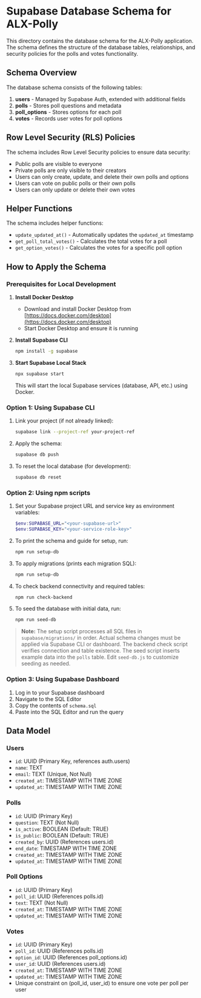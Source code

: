 # Supabase Database Schema for ALX-Polly

This directory contains the database schema for the ALX-Polly application. The schema defines the structure of the database tables, relationships, and security policies for the polls and votes functionality.

## Schema Overview

The database schema consists of the following tables:

1. **users** - Managed by Supabase Auth, extended with additional fields
2. **polls** - Stores poll questions and metadata
3. **poll_options** - Stores options for each poll
4. **votes** - Records user votes for poll options

## Row Level Security (RLS) Policies

The schema includes Row Level Security policies to ensure data security:

- Public polls are visible to everyone
- Private polls are only visible to their creators
- Users can only create, update, and delete their own polls and options
- Users can vote on public polls or their own polls
- Users can only update or delete their own votes

## Helper Functions

The schema includes helper functions:

- `update_updated_at()` - Automatically updates the `updated_at` timestamp
- `get_poll_total_votes()` - Calculates the total votes for a poll
- `get_option_votes()` - Calculates the votes for a specific poll option


## How to Apply the Schema

### Prerequisites for Local Development

1. **Install Docker Desktop**
   - Download and install Docker Desktop from [https://docs.docker.com/desktop](https://docs.docker.com/desktop)
   - Start Docker Desktop and ensure it is running

2. **Install Supabase CLI**
   ```bash
   npm install -g supabase
   ```

3. **Start Supabase Local Stack**
   ```bash
   npx supabase start
   ```
   This will start the local Supabase services (database, API, etc.) using Docker.

### Option 1: Using Supabase CLI

1. Link your project (if not already linked):
   ```bash
   supabase link --project-ref your-project-ref
   ```

2. Apply the schema:
   ```bash
   supabase db push
   ```

3. To reset the local database (for development):
   ```bash
   supabase db reset
   ```

### Option 2: Using npm scripts

1. Set your Supabase project URL and service key as environment variables:
   ```powershell
   $env:SUPABASE_URL="<your-supabase-url>"
   $env:SUPABASE_KEY="<your-service-role-key>"
   ```

2. To print the schema and guide for setup, run:
   ```powershell
   npm run setup-db
   ```

3. To apply migrations (prints each migration SQL):
   ```powershell
   npm run setup-db
   ```

4. To check backend connectivity and required tables:
   ```powershell
   npm run check-backend
   ```

5. To seed the database with initial data, run:
   ```powershell
   npm run seed-db
   ```

> **Note:** The setup script processes all SQL files in `supabase/migrations/` in order. Actual schema changes must be applied via Supabase CLI or dashboard. The backend check script verifies connection and table existence.
> The seed script inserts example data into the `polls` table. Edit `seed-db.js` to customize seeding as needed.

### Option 3: Using Supabase Dashboard

1. Log in to your Supabase dashboard
2. Navigate to the SQL Editor
3. Copy the contents of `schema.sql`
4. Paste into the SQL Editor and run the query

## Data Model

### Users
- `id`: UUID (Primary Key, references auth.users)
- `name`: TEXT
- `email`: TEXT (Unique, Not Null)
- `created_at`: TIMESTAMP WITH TIME ZONE
- `updated_at`: TIMESTAMP WITH TIME ZONE

### Polls
- `id`: UUID (Primary Key)
- `question`: TEXT (Not Null)
- `is_active`: BOOLEAN (Default: TRUE)
- `is_public`: BOOLEAN (Default: TRUE)
- `created_by`: UUID (References users.id)
- `end_date`: TIMESTAMP WITH TIME ZONE
- `created_at`: TIMESTAMP WITH TIME ZONE
- `updated_at`: TIMESTAMP WITH TIME ZONE

### Poll Options
- `id`: UUID (Primary Key)
- `poll_id`: UUID (References polls.id)
- `text`: TEXT (Not Null)
- `created_at`: TIMESTAMP WITH TIME ZONE
- `updated_at`: TIMESTAMP WITH TIME ZONE

### Votes
- `id`: UUID (Primary Key)
- `poll_id`: UUID (References polls.id)
- `option_id`: UUID (References poll_options.id)
- `user_id`: UUID (References users.id)
- `created_at`: TIMESTAMP WITH TIME ZONE
- `updated_at`: TIMESTAMP WITH TIME ZONE
- Unique constraint on (poll_id, user_id) to ensure one vote per poll per user
